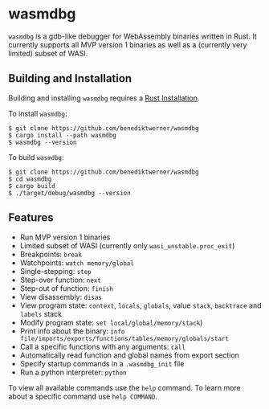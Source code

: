 # wasmdbg

`wasmdbg` is a gdb-like debugger for WebAssembly binaries written in Rust. It currently supports all MVP version 1 binaries as well as a (currently very limited) subset of WASI.

## Building and Installation

Building and installing `wasmdbg` requires a [Rust Installation](https://www.rust-lang.org/).

To install `wasmdbg`:

```
$ git clone https://github.com/benediktwerner/wasmdbg
$ cargo install --path wasmdbg
$ wasmdbg --version
```

To build `wasmdbg`:
```
$ git clone https://github.com/benediktwerner/wasmdbg
$ cd wasmdbg
$ cargo build
$ ./target/debug/wasmdbg --version
```


## Features
- Run MVP version 1 binaries
- Limited subset of WASI (currently only `wasi_unstable.proc_exit`)
- Breakpoints: `break`
- Watchpoints: `watch memory/global`
- Single-stepping: `step`
- Step-over function: `next`
- Step-out of function: `finish`
- View disassembly: `disas`
- View program state: `context`, `locals`, `globals`, value `stack`, `backtrace` and `labels` stack
- Modify program state: `set local/global/memory/stack`)
- Print info about the binary: `info file/imports/exports/functions/tables/memory/globals/start`
- Call a specific functions with any arguments: `call`
- Automatically read function and global names from export section
- Specify startup commands in a `.wasmdbg_init` file
- Run a python interpreter: `python`

To view all available commands use the `help` command.
To learn more about a specific command use `help COMMAND`.
